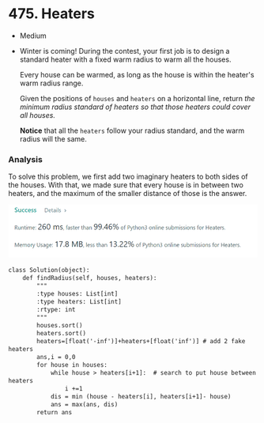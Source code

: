 # 475. Heaters

* Medium
*   Winter is coming! During the contest, your first job is to design a standard heater with a fixed warm radius to warm all the houses.

    Every house can be warmed, as long as the house is within the heater's warm radius range.&#x20;

    Given the positions of `houses` and `heaters` on a horizontal line, return _the minimum radius standard of heaters so that those heaters could cover all houses._

    **Notice** that all the `heaters` follow your radius standard, and the warm radius will the same.

### Analysis&#x20;

To solve this problem, we first add two imaginary heaters to both sides of the houses. With that, we made sure that every house is in between two heaters, and the maximum of the smaller distance of those is the answer.&#x20;

![](<../.gitbook/assets/image (21).png>)

```
class Solution(object):
    def findRadius(self, houses, heaters):
        """
        :type houses: List[int]
        :type heaters: List[int]
        :rtype: int
        """
        houses.sort()
        heaters.sort()
        heaters=[float('-inf')]+heaters+[float('inf')] # add 2 fake heaters
        ans,i = 0,0
        for house in houses:
            while house > heaters[i+1]:  # search to put house between heaters
                i +=1
            dis = min (house - heaters[i], heaters[i+1]- house)
            ans = max(ans, dis)
        return ans
```
